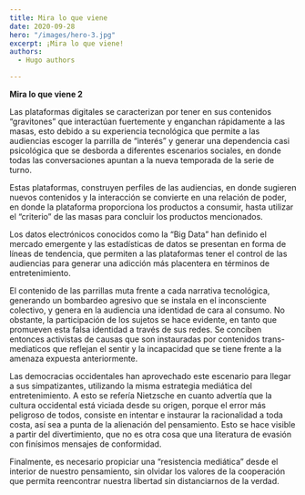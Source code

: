 ```yaml
---
title: Mira lo que viene
date: 2020-09-28
hero: "/images/hero-3.jpg"
excerpt: ¡Mira lo que viene!
authors:
  - Hugo authors

---
```


**Mira lo que viene 2**

Las plataformas digitales se caracterizan por tener en sus contenidos
“gravitones” que interactúan fuertemente y enganchan rápidamente a las masas,
esto debido a su experiencia tecnológica que permite a las audiencias escoger la
parrilla de “interés” y generar una dependencia casi psicológica que se desborda
a diferentes escenarios sociales, en donde todas las conversaciones apuntan a la
nueva temporada de la serie de turno.

Estas plataformas, construyen perfiles de las audiencias, en donde sugieren
nuevos contenidos y la interacción se convierte en una relación de poder, en
donde la plataforma proporciona los productos a consumir, hasta utilizar el
“criterio” de las masas para concluir los productos mencionados.

Los datos electrónicos conocidos como la “Big Data” han definido el mercado
emergente y las estadísticas de datos se presentan en forma de líneas de
tendencia, que permiten a las plataformas tener el control de las audiencias
para generar una adicción más placentera en términos de entretenimiento.

El contenido de las parrillas muta frente a cada narrativa tecnológica,
generando un bombardeo agresivo que se instala en el inconsciente colectivo, y
genera en la audiencia una identidad de cara al consumo. No obstante, la
participación de los sujetos se hace evidente, en tanto que promueven esta falsa
identidad a través de sus redes. Se conciben entonces activistas de causas que
son instauradas por contenidos trans-mediaticos que reflejan el sentir y la
incapacidad que se tiene frente a la amenaza expuesta anteriormente.

Las democracias occidentales han aprovechado este escenario para llegar a sus
simpatizantes, utilizando la misma estrategia mediática del entretenimiento. A
esto se refería Nietzsche en cuanto advertía que la cultura occidental está
viciada desde su origen, porque el error más peligroso de todos, consiste en
intentar e instaurar la racionalidad a toda costa, así sea a punta de la
alienación del pensamiento. Esto se hace visible a partir del divertimiento, que
no es otra cosa que una literatura de evasión con finísimos mensajes de
conformidad.

Finalmente, es necesario propiciar una “resistencia mediática” desde el interior
de nuestro pensamiento, sin olvidar los valores de la cooperación que permita
reencontrar nuestra libertad sin distanciarnos de la verdad.
